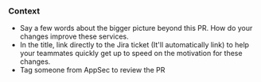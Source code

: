 ### Context

- Say a few words about the bigger picture beyond this PR. How do your changes improve these services.
- In the title, link directly to the Jira ticket (It'll automatically link) to help your teammates quickly get up to speed on the motivation for these changes.
- Tag someone from AppSec to review the PR